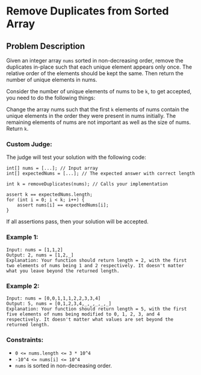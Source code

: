 # Remove Duplicates from Sorted Array

## Problem Description

Given an integer array `nums` sorted in non-decreasing order, remove the duplicates in-place such that each unique element appears only once. The relative order of the elements should be kept the same. Then return the number of unique elements in nums.

Consider the number of unique elements of nums to be `k`, to get accepted, you need to do the following things:

Change the array nums such that the first `k` elements of nums contain the unique elements in the order they were present in nums initially. The remaining elements of nums are not important as well as the size of nums.
Return `k`.

### Custom Judge:

The judge will test your solution with the following code:

~~~
int[] nums = [...]; // Input array
int[] expectedNums = [...]; // The expected answer with correct length

int k = removeDuplicates(nums); // Calls your implementation

assert k == expectedNums.length;
for (int i = 0; i < k; i++) {
    assert nums[i] == expectedNums[i];
}
~~~
If all assertions pass, then your solution will be accepted.

### Example 1:

```
Input: nums = [1,1,2]
Output: 2, nums = [1,2,_]
Explanation: Your function should return length = 2, with the first two elements of nums being 1 and 2 respectively. It doesn't matter what you leave beyond the returned length.
```

### Example 2:

```
Input: nums = [0,0,1,1,1,2,2,3,3,4]
Output: 5, nums = [0,1,2,3,4,_,_,_,_,_]
Explanation: Your function should return length = 5, with the first five elements of nums being modified to 0, 1, 2, 3, and 4 respectively. It doesn't matter what values are set beyond the returned length.
```

### Constraints:

- `0 <= nums.length <= 3 * 10^4`
- `-10^4 <= nums[i] <= 10^4`
- `nums` is sorted in non-decreasing order.

